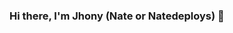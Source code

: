 ### Hi there, I'm Jhony (Nate or Natedeploys) 👋

<!--
**Natedeploys/Natedeploys** is a ✨ _special_ ✨ repository because its `README.md` (this file) appears on your GitHub profile.


I am a Full Stack Web developer based in Switzerland and co-creator of Dev Isle. I really enjoy developing web applications, helping others and continue to learn by practicing new and harder tasks everyday, at the moment, i'm building performant applications focusing on React, Node, Websockets, NoSQL with CI / CD.


Here are some ideas to get you started:

- 🔭 I’m currently working on Dev Isle and well the rest is secret :) ...
- 🌱 I’m currently learning about Websockets, Scaling, Electron and Redis.
- 👯 I’m looking to collaborate on Open Source and tutorials at Dev Isle.
- 🤔 I’m looking for help with Slate JS, if you are a guru, feel free to reach out!
- 💬 Ask me about React, Node, GraphQL, Mongo, Microservices.
- ⚡ Fun fact: I can cook a mighty Schnitzel
-->
